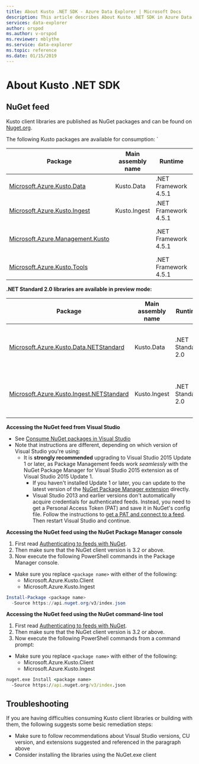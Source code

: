 ```yaml
---
title: About Kusto .NET SDK - Azure Data Explorer | Microsoft Docs
description: This article describes About Kusto .NET SDK in Azure Data Explorer.
services: data-explorer
author: orspod
ms.author: v-orspod
ms.reviewer: mblythe
ms.service: data-explorer
ms.topic: reference
ms.date: 01/15/2019
---
```

# About Kusto .NET SDK

## NuGet feed



Kusto client libraries are published as NuGet packages and can be found on [Nuget.org](https://www.nuget.org/packages?q=microsoft.azure.kusto).

The following Kusto packages are available for consumption:
`

|Package                                                                                                            |Main assembly name|Runtime             |Source       |Description                                |
|-------------------------------------------------------------------------------------------------------------------|------------------|--------------------|-------------|-------------------------------------------|
|[Microsoft.Azure.Kusto.Data](https://www.nuget.org/packages/Microsoft.Azure.Kusto.Data/)                           |Kusto.Data        |.NET Framework 4.5.1|Nuget.org    |Kusto Client Library                       |
|[Microsoft.Azure.Kusto.Ingest](https://www.nuget.org/packages/Microsoft.Azure.Kusto.Ingest/)                       |Kusto.Ingest      |.NET Framework 4.5.1|Nuget.org    |Kusto Ingestion Library                    |
|[Microsoft.Azure.Management.Kusto](https://www.nuget.org/packages/Microsoft.Azure.Management.Kusto/0.9.0-preview)  |                  |.NET Framework 4.5.1|Nuget.org    |Kusto Management Library for ADX clusters  |
|[Microsoft.Azure.Kusto.Tools](https://www.nuget.org/packages/Microsoft.Azure.Kusto.Tools/)                         |                  |.NET Framework 4.5.1|Nuget.org    |Command-line tools                         |

**.NET Standard 2.0 libraries are available in preview mode:**

|Package                                                                                                             |Main assembly name|Runtime             |Source       |Description                                |
|--------------------------------------------------------------------------------------------------------------------|------------------|--------------------|-------------|-------------------------------------------|
|[Microsoft.Azure.Kusto.Data.NETStandard](https://www.nuget.org/packages/Microsoft.Azure.Kusto.Data.NETStandard/)    |Kusto.Data        |.NET Standard 2.0   |Nuget.org    |Kusto Client Library (.NET Standard 2.0)   |
|[Microsoft.Azure.Kusto.Ingest.NETStandard](https://www.nuget.org/packages/Microsoft.Azure.Kusto.Ingest.NETStandard/)|Kusto.Ingest      |.NET Standard 2.0   |Nuget.org    |Kusto Ingestion Library (.NET Standard 2.0)|

**Accessing the NuGet feed from Visual Studio**

- See [Consume NuGet packages in Visual Studio](https://www.visualstudio.com/en-us/docs/package/get-started/nuget/consume)
- Note that instructions are different, depending on which version of Visual Studio you're using:
  -  It is **strongly recommended** upgrading to Visual Studio 2015 Update 1 or later, as 
  Package Management feeds work *seamlessly* with the NuGet Package Manager for Visual Studio 2015 extension as of 
  Visual Studio 2015 Update 1.
      - If you haven't installed Update 1 or later, you can update to the latest version of the 
  [NuGet Package Manager extension](https://dist.nuget.org/visualstudio-2015-vsix/latest/NuGet.Tools.vsix) directly.
      - Visual Studio 2013 and earlier versions don't automatically acquire credentials for authenticated feeds. 
      Instead, you need to get a Personal Access Token (PAT) and save it in NuGet's config file. Follow the instructions to
      [get a PAT and connect to a feed](https://docs.microsoft.com/en-us/vsts/organizations/accounts/use-personal-access-tokens-to-authenticate).
      Then restart Visual Studio and continue.


**Accessing the NuGet feed using the NuGet Package Manager console**

1. First read [Authenticating to feeds with NuGet](https://www.visualstudio.com/en-us/docs/package/get-started/nuget/auth).
2. Then make sure that the NuGet client version is 3.2 or above.
3. Now execute the following PowerShell commands in the Package Manager console.
  - Make sure you replace `<package name>` with either of the following:
    - Microsoft.Azure.Kusto.Client
    - Microsoft.Azure.Kusto.Ingest

```powershell
Install-Package <package name>
  -Source https://api.nuget.org/v3/index.json
```

**Accessing the NuGet feed using the NuGet command-line tool**

1. First read [Authenticating to feeds with NuGet](https://www.visualstudio.com/en-us/docs/package/get-started/nuget/auth).
2. Then make sure that the NuGet client version is 3.2 or above.
3. Now execute the following PowerShell commands from a command prompt:
  - Make sure you replace `<package name>` with either of the following:
    - Microsoft.Azure.Kusto.Client
    - Microsoft.Azure.Kusto.Ingest

```cmd
nuget.exe Install <package name> 
  -Source https://api.nuget.org/v3/index.json
```





## Troubleshooting

If you are having difficulties consuming Kusto client libraries or building with them, the following suggests some besic remediation steps:
* Make sure to follow recommendations about Visual Studio versions, CU version, and extensions suggested and referenced in the paragraph above
* Consider installing the libraries using the NuGet.exe client
